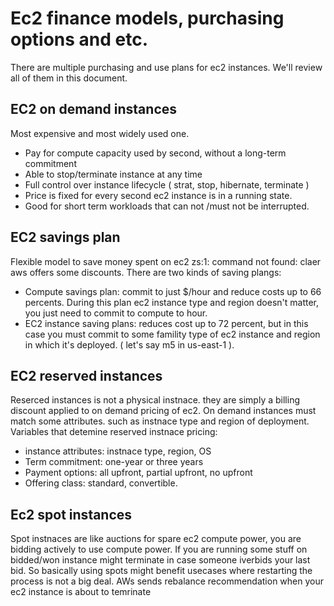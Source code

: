 # Ec2 finance models, purchasing options and etc.
There are multiple purchasing and use plans for ec2 instances. We'll review all of them in this document.

## EC2 on demand instances
Most expensive and most widely used one.
- Pay for compute capacity used by second, without a long-term commitment
- Able to stop/terminate instance at any time
- Full control over instance lifecycle ( strat, stop, hibernate, terminate )
- Price is fixed for every second ec2 instance is in a running state.
-  Good for short term workloads that can not /must not be interrupted.


## EC2 savings plan
Flexible model to save money spent on ec2
zs:1: command not found: claer
aws offers some discounts.
There are two kinds of saving plangs:
- Compute savings plan: commit to just $/hour and reduce costs up to 66 percents. During this plan
ec2 instance type and region doesn't matter, you just need to commit to compute to hour.
- EC2 instance saving plans: reduces cost up to 72 percent, but in this case you must commit to 
some famility type of ec2 instance and region in which it's deployed. ( let's say m5 in us-east-1 ). 

## EC2 reserved instances
Reserced instances is not a physical instnace. they are simply a billing discount applied to on demand pricing of ec2.
On demand instances must match some attributes. such as instnace type and region of deployment.
Variables that detemine reserved instnace pricing:
- instance attributes: instnace type, region, OS
- Term commitment: one-year or three years
- Payment options: all upfront, partial upfront, no upfront
- Offering class: standard, convertible.

## Ec2 spot instances
Spot instnaces are like auctions for spare ec2 compute power, you are bidding actively to use compute power.
If you are running some stuff on bidded/won instance might terminate in case someone iverbids your last bid.
So basically using spots might benefit usecases where restarting the process is not a big deal.
AWs sends rebalance recommendation when your ec2 instance is about to temrinate


